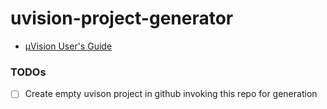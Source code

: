 uvision-project-generator
=========================
- [µVision User's Guide](https://developer.arm.com/documentation/101407/0537/Command-Line)

### TODOs
- [ ] Create empty uvison project in github invoking this repo for generation
